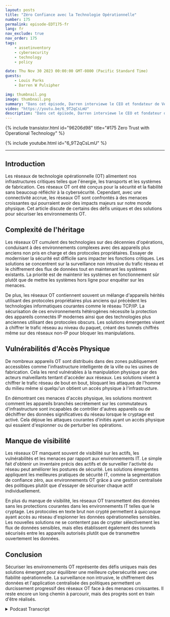 ```yaml
---
layout: posts
title: "Zéro Confiance avec la Technologie Opérationnelle"
number: 175
permalink: episode-EDT175-fr
lang: fr
nav_exclude: true
nav_order: 175
tags:
    - assetinventory
    - cybersecurity
    - technology
    - policy

date: Thu Nov 30 2023 00:00:00 GMT-0800 (Pacific Standard Time)
guests:
    - Louis Parks
    - Darren W Pulsipher

img: thumbnail.png
image: thumbnail.png
summary: "Dans cet épisode, Darren interviewe le CEO et fondateur de Veridify, Louis Parks. Ils discutent des problèmes uniques liés aux réseaux de technologie opérationnelle qui contrôlent les infrastructures critiques, en raison de la complexité du patrimoine, des vulnérabilités en matière d'accessibilité et du manque de visibilité."
video: "https://youtu.be/6_9T2qCsLmU"
description: "Dans cet épisode, Darren interviewe le CEO et fondateur de Veridify, Louis Parks. Ils discutent des problèmes uniques liés aux réseaux de technologie opérationnelle qui contrôlent les infrastructures critiques, en raison de la complexité du patrimoine, des vulnérabilités en matière d'accessibilité et du manque de visibilité."
---
```


<div>
{% include transistor.html id="96206d98" title="#175 Zero Trust with Operational Technology" %}

{% include youtube.html id="6_9T2qCsLmU" %}
</div>

---

## Introduction

Les réseaux de technologie opérationnelle (OT) alimentent nos infrastructures critiques telles que l'énergie, les transports et les systèmes de fabrication. Ces réseaux OT ont été conçus pour la sécurité et la fiabilité sans beaucoup réfléchir à la cybersécurité. Cependant, avec une connectivité accrue, les réseaux OT sont confrontés à des menaces croissantes qui pourraient avoir des impacts majeurs sur notre monde physique. Cet article discute de certains des défis uniques et des solutions pour sécuriser les environnements OT.

## Complexité de l'héritage

Les réseaux OT cumulent des technologies sur des décennies d'opérations, conduisant à des environnements complexes avec des appareils plus anciens non pris en charge et des protocoles propriétaires. Essayer de moderniser la sécurité est difficile sans impacter les fonctions critiques. Les solutions se concentrent sur la surveillance non intrusive du trafic réseau et le chiffrement des flux de données tout en maintenant les systèmes existants. La priorité est de maintenir les systèmes en fonctionnement sûr plutôt que de mettre les systèmes hors ligne pour enquêter sur les menaces.

De plus, les réseaux OT contiennent souvent un mélange d'appareils hérités utilisant des protocoles propriétaires plus anciens qui précèdent les technologies informatiques courantes comme le réseau TCP/IP. La sécurisation de ces environnements hétérogènes nécessite la protection des appareils connectés IP modernes ainsi que des technologies plus anciennes utilisant des protocoles obscurs. Les solutions émergentes visent à chiffrer le trafic réseau au niveau du paquet, créant des tunnels chiffrés même sur des réseaux non-IP pour bloquer les manipulations.

## Vulnérabilités d'Accès Physique

De nombreux appareils OT sont distribués dans des zones publiquement accessibles comme l'infrastructure intelligente de la ville ou les usines de fabrication. Cela les rend vulnérables à la manipulation physique par des acteurs malveillants tentant d'accéder aux réseaux. Les solutions visent à chiffrer le trafic réseau de bout en bout, bloquant les attaques de l'homme du milieu même si quelqu'un obtient un accès physique à l'infrastructure.

En démontrant ces menaces d'accès physique, les solutions montrent comment les appareils branchés secrètement sur les commutateurs d'infrastructure sont incapables de contrôler d'autres appareils ou de déchiffrer des données significatives du réseau lorsque le cryptage est activé. Cela déjoue les attaques courantes d'initiés ayant un accès physique qui essaient d'espionner ou de perturber les opérations.

## Manque de visibilité

Les réseaux OT manquent souvent de visibilité sur les actifs, les vulnérabilités et les menaces par rapport aux environnements IT. Le simple fait d'obtenir un inventaire précis des actifs et de surveiller l'activité du réseau peut améliorer les postures de sécurité. Les solutions émergentes appliquent les meilleures pratiques de sécurité IT, comme la segmentation de confiance zéro, aux environnements OT grâce à une gestion centralisée des politiques plutôt que d'essayer de sécuriser chaque actif individuellement.

En plus du manque de visibilité, les réseaux OT transmettent des données sans les protections courantes dans les environnements IT telles que le cryptage. Les protocoles en texte brut non crypté permettent à quiconque ayant accès au réseau d'espionner les données opérationnelles sensibles. Les nouvelles solutions ne se contentent pas de crypter sélectivement les flux de données sensibles, mais elles établissent également des tunnels sécurisés entre les appareils autorisés plutôt que de transmettre ouvertement les données.

## Conclusion

Sécuriser les environnements OT représente des défis uniques mais des solutions émergent pour équilibrer une meilleure cybersécurité avec une fiabilité opérationnelle. La surveillance non intrusive, le chiffrement des données et l'application centralisée des politiques permettent un durcissement progressif des réseaux OT face à des menaces croissantes. Il reste encore un long chemin à parcourir, mais des progrès sont en train d'être réalisés.



<details>
<summary> Podcast Transcript </summary>

<p></p>

</details>
